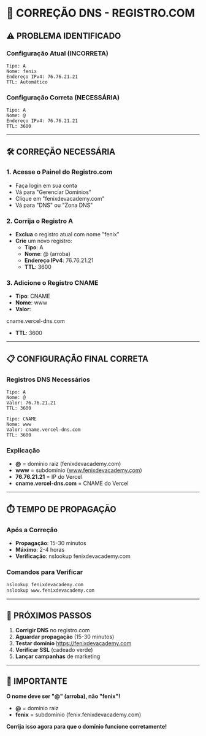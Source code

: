 # 🔧 CORREÇÃO DNS - REGISTRO.COM

## ⚠️ **PROBLEMA IDENTIFICADO**

### **Configuração Atual (INCORRETA)**
```
Tipo: A
Nome: fenix
Endereço IPv4: 76.76.21.21
TTL: Automático
```

### **Configuração Correta (NECESSÁRIA)**
```
Tipo: A
Nome: @
Endereço IPv4: 76.76.21.21
TTL: 3600
```

---

## 🛠️ **CORREÇÃO NECESSÁRIA**

### **1. Acesse o Painel do Registro.com**
- Faça login em sua conta
- Vá para "Gerenciar Domínios"
- Clique em "fenixdevacademy.com"
- Vá para "DNS" ou "Zona DNS"

### **2. Corrija o Registro A**
- **Exclua** o registro atual com nome "fenix"
- **Crie** um novo registro:
  - **Tipo**: A
  - **Nome**: @ (arroba)
  - **Endereço IPv4**: 76.76.21.21
  - **TTL**: 3600

### **3. Adicione o Registro CNAME**
- **Tipo**: CNAME
- **Nome**: www
- **Valor**: 


cname.vercel-dns.com
- **TTL**: 3600

---

## 📋 **CONFIGURAÇÃO FINAL CORRETA**

### **Registros DNS Necessários**
```
Tipo: A
Nome: @
Valor: 76.76.21.21
TTL: 3600

Tipo: CNAME
Nome: www
Valor: cname.vercel-dns.com
TTL: 3600
```

### **Explicação**
- **@** = domínio raiz (fenixdevacademy.com)
- **www** = subdomínio (www.fenixdevacademy.com)
- **76.76.21.21** = IP do Vercel
- **cname.vercel-dns.com** = CNAME do Vercel

---

## ⏱️ **TEMPO DE PROPAGAÇÃO**

### **Após a Correção**
- **Propagação**: 15-30 minutos
- **Máximo**: 2-4 horas
- **Verificação**: nslookup fenixdevacademy.com

### **Comandos para Verificar**
```bash
nslookup fenixdevacademy.com
nslookup www.fenixdevacademy.com
```

---

## 🎯 **PRÓXIMOS PASSOS**

1. **Corrigir DNS** no registro.com
2. **Aguardar propagação** (15-30 minutos)
3. **Testar domínio** https://fenixdevacademy.com
4. **Verificar SSL** (cadeado verde)
5. **Lançar campanhas** de marketing

---

## 🚨 **IMPORTANTE**

**O nome deve ser "@" (arroba), não "fenix"!**

- **@** = domínio raiz
- **fenix** = subdomínio (fenix.fenixdevacademy.com)

**Corrija isso agora para que o domínio funcione corretamente!**

